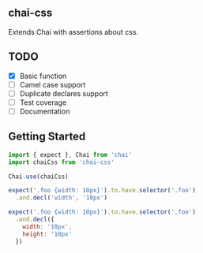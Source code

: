 ## chai-css

Extends Chai with assertions about css.

## TODO

- [x] Basic function
- [ ] Camel case support
- [ ] Duplicate declares support
- [ ] Test coverage
- [ ] Documentation

## Getting Started

```js
import { expect }, Chai from 'chai'
import chaiCss from 'chai-css'

Chai.use(chaiCss)

expect('.foo {width: 10px}').to.have.selector('.foo')
  .and.decl('width', '10px')

expect('.foo {width: 10px}').to.have.selector('.foo')
  .and.decl({
    width: '10px',
    height: '10px'
  })
```
